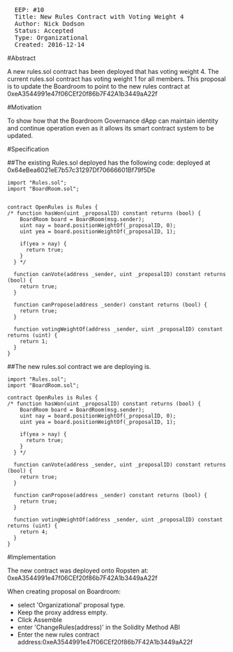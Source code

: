<pre>
  EEP: #10
  Title: New Rules Contract with Voting Weight 4
  Author: Nick Dodson
  Status: Accepted
  Type: Organizational
  Created: 2016-12-14
</pre>

#Abstract

A new rules.sol contract has been deployed that has voting weight 4.
The current rules.sol contract has voting weight 1 for all members.
This proposal is to update the Boardroom to point to the new rules contract at 0xeA3544991e47f06CEf20f86b7F42A1b3449aA22f

#Motivation

To show how that the Boardroom Governance dApp can maintain identity and continue operation even as it allows its smart contract system to be updated.

#Specification

##The existing Rules.sol deployed has the following code:
deployed at 0x64eBea6021eE7b57c31297Df70666601Bf79f5De
```
import "Rules.sol";
import "BoardRoom.sol";


contract OpenRules is Rules {
/* function hasWon(uint _proposalID) constant returns (bool) {
    BoardRoom board = BoardRoom(msg.sender);
    uint nay = board.positionWeightOf(_proposalID, 0);
    uint yea = board.positionWeightOf(_proposalID, 1);

    if(yea > nay) {
      return true;
    }
  } */

  function canVote(address _sender, uint _proposalID) constant returns (bool) {
    return true;
  }

  function canPropose(address _sender) constant returns (bool) {
    return true;
  }

  function votingWeightOf(address _sender, uint _proposalID) constant returns (uint) {
    return 1;
  }
}
```
##The new rules.sol contract we are deploying is.
```
import "Rules.sol";
import "BoardRoom.sol";

contract OpenRules is Rules {
/* function hasWon(uint _proposalID) constant returns (bool) {
    BoardRoom board = BoardRoom(msg.sender);
    uint nay = board.positionWeightOf(_proposalID, 0);
    uint yea = board.positionWeightOf(_proposalID, 1);

    if(yea > nay) {
      return true;
    }
  } */

  function canVote(address _sender, uint _proposalID) constant returns (bool) {
    return true;
  }

  function canPropose(address _sender) constant returns (bool) {
    return true;
  }

  function votingWeightOf(address _sender, uint _proposalID) constant returns (uint) {
    return 4;
  }
}
```
#Implementation

The new contract was deployed onto Ropsten at: 0xeA3544991e47f06CEf20f86b7F42A1b3449aA22f

When creating proposal on Boardroom: 
* select 'Organizational' proposal type.
* Keep the proxy address empty.
* Click Assemble
* enter 'ChangeRules(address)' in the Solidity Method ABI
* Enter the new rules contract address:0xeA3544991e47f06CEf20f86b7F42A1b3449aA22f
